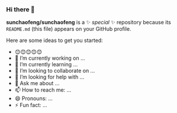 ### Hi there 👋

**sunchaofeng/sunchaofeng** is a ✨ _special_ ✨ repository because its `README.md` (this file) appears on your GitHub profile.

Here are some ideas to get you started:
- 😊😊😊😊😊
- 🔭 I’m currently working on ...
- 🌱 I’m currently learning ...
- 👯 I’m looking to collaborate on ...
- 🤔 I’m looking for help with ...
- 💬 Ask me about ...
- 📫 How to reach me: ...
- 😄 Pronouns: ...
- ⚡ Fun fact: ...
